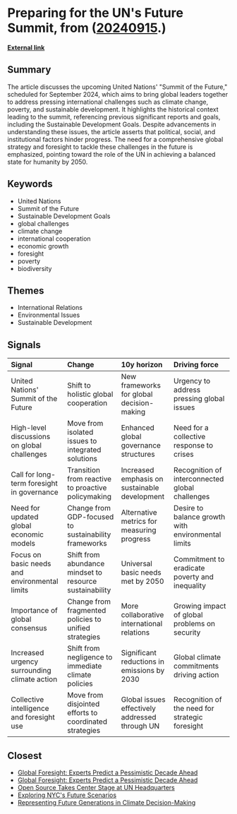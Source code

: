 # __Preparing for the UN's Future Summit__, from ([20240915](https://kghosh.substack.com/p/20240915).)

__[External link](https://www.apf.org/post/the-un-summit-of-the-future-why-it-is-necessary)__



## Summary

The article discusses the upcoming United Nations' "Summit of the Future," scheduled for September 2024, which aims to bring global leaders together to address pressing international challenges such as climate change, poverty, and sustainable development. It highlights the historical context leading to the summit, referencing previous significant reports and goals, including the Sustainable Development Goals. Despite advancements in understanding these issues, the article asserts that political, social, and institutional factors hinder progress. The need for a comprehensive global strategy and foresight to tackle these challenges in the future is emphasized, pointing toward the role of the UN in achieving a balanced state for humanity by 2050.

## Keywords

* United Nations
* Summit of the Future
* Sustainable Development Goals
* global challenges
* climate change
* international cooperation
* economic growth
* foresight
* poverty
* biodiversity

## Themes

* International Relations
* Environmental Issues
* Sustainable Development

## Signals

| Signal                                        | Change                                                  | 10y horizon                                    | Driving force                                      |
|:----------------------------------------------|:--------------------------------------------------------|:-----------------------------------------------|:---------------------------------------------------|
| United Nations' Summit of the Future          | Shift to holistic global cooperation                    | New frameworks for global decision-making      | Urgency to address pressing global issues          |
| High-level discussions on global challenges   | Move from isolated issues to integrated solutions       | Enhanced global governance structures          | Need for a collective response to crises           |
| Call for long-term foresight in governance    | Transition from reactive to proactive policymaking      | Increased emphasis on sustainable development  | Recognition of interconnected global challenges    |
| Need for updated global economic models       | Change from GDP-focused to sustainability frameworks    | Alternative metrics for measuring progress     | Desire to balance growth with environmental limits |
| Focus on basic needs and environmental limits | Shift from abundance mindset to resource sustainability | Universal basic needs met by 2050              | Commitment to eradicate poverty and inequality     |
| Importance of global consensus                | Change from fragmented policies to unified strategies   | More collaborative international relations     | Growing impact of global problems on security      |
| Increased urgency surrounding climate action  | Shift from negligence to immediate climate policies     | Significant reductions in emissions by 2030    | Global climate commitments driving action          |
| Collective intelligence and foresight use     | Move from disjointed efforts to coordinated strategies  | Global issues effectively addressed through UN | Recognition of the need for strategic foresight    |

## Closest

* [Global Foresight: Experts Predict a Pessimistic Decade Ahead](7c5704fc7ced135231421044eed7ec4b)
* [Global Foresight: Experts Predict a Pessimistic Decade Ahead](4c1d4c91735e960e46ac534d9a90fc60)
* [Open Source Takes Center Stage at UN Headquarters](8dc0df9ec066b8cd1bca120998fc0f90)
* [Exploring NYC's Future Scenarios](decd2991c2418a441fec2dec0dd33279)
* [Representing Future Generations in Climate Decision-Making](32228bbf929d81d39a1808dd9b7c4493)